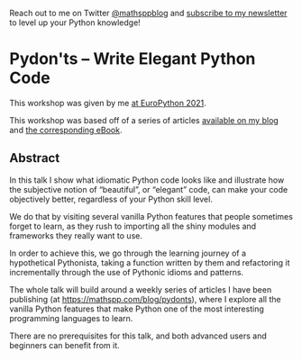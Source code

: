 Reach out to me on Twitter [@mathsppblog](https://twitter.com/mathsppblog)
and [subscribe to my newsletter](https://mathspp.com/subscribe) to level up your Python knowledge!

# Pydon'ts – Write Elegant Python Code

This workshop was given by me [at EuroPython 2021](https://ep2021.europython.eu/talks/Bz5dtEe-pydonts/).

This workshop was based off of a series of articles [available on my blog](https://mathspp.com/blog/pydonts)
and [the corresponding eBook](https://gum.co/pydonts).


## Abstract

In this talk I show what idiomatic Python code looks like and illustrate how the subjective notion of “beautiful”, or “elegant” code, can make your code objectively better, regardless of your Python skill level.

We do that by visiting several vanilla Python features that people sometimes forget to learn, as they rush to importing all the shiny modules and frameworks they really want to use.

In order to achieve this, we go through the learning journey of a hypothetical Pythonista, taking a function written by them and refactoring it incrementally through the use of Pythonic idioms and patterns.

The whole talk will build around a weekly series of articles I have been publishing (at https://mathspp.com/blog/pydonts), where I explore all the vanilla Python features that make Python one of the most interesting programming languages to learn.

There are no prerequisites for this talk, and both advanced users and beginners can benefit from it.
